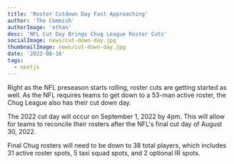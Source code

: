 ```yaml
---
title: 'Roster Cutdown Day Fast Approaching'
author: 'The Commish'
authorImage: 'ethan'
desc: 'NFL Cut Day Brings Chug League Roster Cuts'
socialImage: news/cut-down-day.jpg
thumbnailImage: news/cut-down-day.jpg
date: '2022-08-16'
tags:
  - nextjs
---
```


Right as the NFL preseason starts rolling, roster cuts are getting started as well. As the NFL requires teams to get down to a 53-man active roster, the Chug League also has their cut down day.

The 2022 cut day will occur on September 1, 2022 by 4pm. This will allow for teams to reconcile their rosters after the NFL's final cut day of August 30, 2022.

Final Chug rosters will need to be down to 38 total players, which includes 31 active roster spots, 5 taxi squad spots, and 2 optional IR spots.
